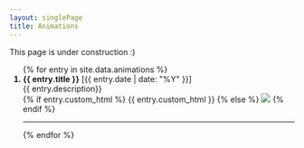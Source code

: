 ```yaml
---
layout: singlePage
title: Animations
---
```


<script>
MathJax = {
  tex: {
    inlineMath: [['$', '$'], ['\\(', '\\)']]
  }
};
</script>
<script id="MathJax-script" async
  src="https://cdn.jsdelivr.net/npm/mathjax@3/es5/tex-chtml.js">
</script>

This page is under construction :)

<ol>
{% for entry in site.data.animations %}
<li style="font-weight: bold;">
<span style="font-weight: normal;">
<!-- <span class='cvdate'>{{ entry.date | date: "%Y" }}</span> -->
<b>{{ entry.title }}</b> [{{ entry.date | date: "%Y" }}] <br/>
{{ entry.description}} <br/>
{% if entry.custom_html %}
{{ entry.custom_html }}
{% else %}
<img src="{{ entry.img_url}}"/>
{% endif %}
<hr/>
</span>
</li>
{% endfor %}
</ol>

<!-- {{ entry }} -->
